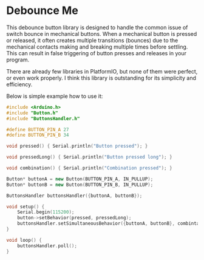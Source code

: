 # Debounce Me

This debounce button library is designed to handle the common issue of switch bounce in mechanical buttons. When a mechanical button is pressed or released, it often creates multiple transitions (bounces) due to the mechanical contacts making and breaking multiple times before settling. This can result in false triggering of button presses and releases in your program.

There are already few libraries in PlatformIO, but none of them were perfect, or even work properly. I think this library is outstanding for its simplicity and efficiency.

Below is simple example how to use it:

```c++
#include <Arduino.h>
#include "Button.h"
#include "ButtonsHandler.h"

#define BUTTON_PIN_A 27
#define BUTTON_PIN_B 34

void pressed() { Serial.println("Button pressed"); }

void pressedLong() { Serial.println("Button pressed long"); }

void combination() { Serial.println("Combination pressed"); }

Button* buttonA = new Button(BUTTON_PIN_A, IN_PULLUP);
Button* buttonB = new Button(BUTTON_PIN_B, IN_PULLUP);

ButtonsHandler buttonsHandler({buttonA, buttonB});

void setup() {
    Serial.begin(115200);
    button->setBehavior(pressed, pressedLong);
    buttonsHandler.setSimultaneousBehavior({buttonA, buttonB}, combintation);
}

void loop() {
    buttonsHandler.poll();
}
```
